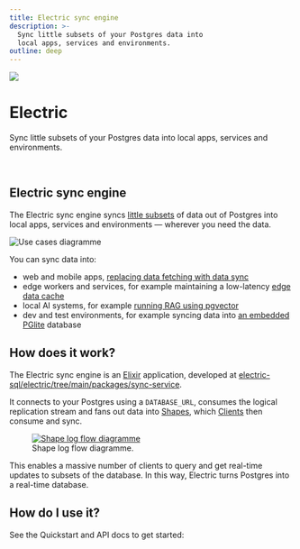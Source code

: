 ```yaml
---
title: Electric sync engine
description: >-
  Sync little subsets of your Postgres data into
  local apps, services and environments.
outline: deep
---
```


<img src="/img/icons/electric.svg" class="product-icon" />

# Electric

Sync little subsets of your Postgres data into
local apps, services and environments.

<VPButton
    href="/docs/quickstart"
    text="Quickstart"
    theme="electric"
/>
&nbsp;
<VPButton href="/docs/api/http"
    text="API docs"
    theme="alt"
/>

## Electric sync engine

The Electric sync engine syncs [little subsets](/docs/guides/shapes) of data out of Postgres into local apps, services and environments &mdash; wherever you need the data.

<img srcset="/img/about/use-cases.sm.png 1098w, /img/about/use-cases.png 1484w"
    sizes="(max-width: 767px) 600px, 1484px"
    src="/img/about/use-cases.png"
    alt="Use cases diagramme"
/>

You can sync data into:

- web and mobile apps, [replacing data fetching with data sync](/use-cases/state-transfer)
- edge workers and services, for example maintaining a low-latency [edge data cache](/use-cases/cache-invalidation)
- local AI systems, for example [running RAG using pgvector](/use-cases/local-ai)
- dev and test environments, for example syncing data into [an embedded PGlite](/product/pglite) database

## How does it work?

The Electric sync engine is an [Elixir](https://elixir-lang.org) application, developed at [electric-sql/electric/tree/main/packages/sync-service](https://github.com/electric-sql/electric/tree/main/packages/sync-service).

It connects to your Postgres using a `DATABASE_URL`, consumes the logical replication stream and fans out data into [Shapes](/docs/guides/shapes), which [Clients](/docs/api/clients/typescript) then consume and sync.

<figure>
  <a href="/img/api/shape-log.jpg">
    <img srcset="/img/api/shape-log.sm.png 1064w, /img/api/shape-log.png 1396w"
        sizes="(max-width: 767px) 600px, 1396px"
        src="/img/api/shape-log.png"
        alt="Shape log flow diagramme"
    />
  </a>
  <figcaption class="figure-caption text-end">
    Shape log flow diagramme.
  </figcaption>
</figure>

This enables a massive number of clients to query and get real-time updates to subsets of the database. In this way, Electric turns Postgres into a real-time database.

## How do I use it?

See the Quickstart and API docs to get started:

<VPButton
    href="/docs/quickstart"
    text="Quickstart"
    theme="electric"
/>
&nbsp;
<VPButton href="/docs/api/http"
    text="API docs"
    theme="alt"
/>